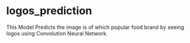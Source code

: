 # logos_prediction
This Model Predicts the image is of which popular food brand by seeing logos using Convolution Neural Network.
